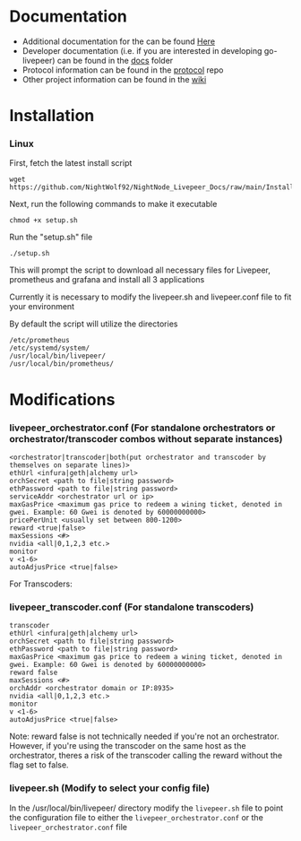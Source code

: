 # Documentation

* Additional documentation for the  can be found [Here](https://github.com/NightWolf92/NightNode_Livepeer_Docs/tree/main/Documentation) 
* Developer documentation (i.e. if you are interested in developing go-livepeer) can be found in the [docs](https://github.com/livepeer/go-livepeer/blob/master/doc) folder
* Protocol information can be found in the [protocol](https://github.com/livepeer/protocol) repo
* Other project information can be found in the [wiki](https://github.com/livepeer/wiki/wiki)


# Installation 

### Linux

First, fetch the latest install script 
```
wget https://github.com/NightWolf92/NightNode_Livepeer_Docs/raw/main/Install/setup.sh
```
Next, run the following commands to make it executable

```
chmod +x setup.sh
```

Run the "setup.sh" file

```
./setup.sh
```

This will prompt the script to download all necessary files for Livepeer, prometheus and grafana and install all 3 applications

Currently it is necessary to modify the livepeer.sh and livepeer.conf file to fit your environment

By default the script will utilize the directories
```
/etc/prometheus
/etc/systemd/system/
/usr/local/bin/livepeer/
/usr/local/bin/prometheus/
```

# Modifications


### livepeer_orchestrator.conf (For standalone orchestrators or orchestrator/transcoder combos without separate instances)

```
<orchestrator|transcoder|both(put orchestrator and transcoder by themselves on separate lines)>
ethUrl <infura|geth|alchemy url>
orchSecret <path to file|string password>
ethPassword <path to file|string password>
serviceAddr <orchestrator url or ip>
maxGasPrice <maximum gas price to redeem a wining ticket, denoted in gwei. Example: 60 Gwei is denoted by 60000000000>
pricePerUnit <usually set between 800-1200>
reward <true|false>
maxSessions <#>
nvidia <all|0,1,2,3 etc.>
monitor 
v <1-6>
autoAdjusPrice <true|false>
```

For Transcoders: 
### livepeer_transcoder.conf (For standalone transcoders)

```
transcoder
ethUrl <infura|geth|alchemy url>
orchSecret <path to file|string password>
ethPassword <path to file|string password>
maxGasPrice <maximum gas price to redeem a wining ticket, denoted in gwei. Example: 60 Gwei is denoted by 60000000000>
reward false
maxSessions <#>
orchAddr <orchestrator domain or IP:8935>
nvidia <all|0,1,2,3 etc.>
monitor 
v <1-6>
autoAdjusPrice <true|false>
```
Note: reward false is not technically needed if you're not an orchestrator. However, if you're using the transcoder on the same host as the orchestrator, theres a risk of the transcoder calling the reward without the flag set to false. 

### livepeer.sh (Modify to select your config file)

In the /usr/local/bin/livepeer/ directory modify the ```livepeer.sh``` file to point the configuration file to either the ```livepeer_orchestrator.conf``` or the ```livepeer_orchestrator.conf``` file 

